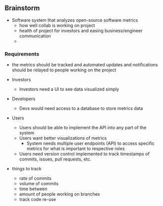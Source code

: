 ## Brainstorm
- Software system that analyzes open-source software metrics
    - how well collab is working on project
    - health of project for investors and easing business/engineer communication
    - 

### Requirements
- the metrics should be tracked and automated updates and notifications should be relayed to people working on the project
- Investors
    - Investors need a UI to see data visualized simply
- Developers
    - Devs would need access to a database to store metrics data
- Users
    - Users should be able to implement the API into any part of the system
    - Users want better visualizations of metrics
        - System needs multiple user endpoints (API) to access specific metrics for what is important to respective roles
    - Users need version control implemented to track timestamps of commits, issues, pull requests, etc.

- things to track
    - rate of commits
    - volume of commits
    - time between
    - amount of people working on branches
    - track code re-use

